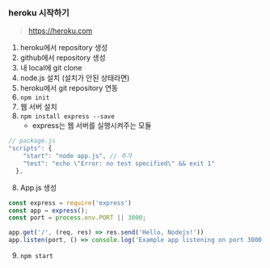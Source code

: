 ### heroku 시작하기

> https://heroku.com



1. heroku에서 repository 생성
2. github에서 repository 생성
3. 내 local에 git clone
4. node.js 설치 (설치가 안된 상태라면)
5. heroku에서 git repository 연동
6. `npm init`
7.  웹 서버 설치
   1. `npm install express --save`
      - express는 웹 서버를 실행시켜주는 모듈

```javascript
// package.js
"scripts": {
    "start": "node app.js", // 추가
    "test": "echo \"Error: no test specified\" && exit 1"
  },
```

8. App.js 생성

```javascript
const express = require('express')
const app = express();
const port = process.env.PORT || 3000;

app.get('/', (req, res) => res.send('Hello, Nodejs!'))
app.listen(port, () => console.log('Example app listening on port 3000'));
```



9. `npm start`